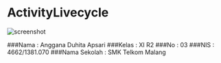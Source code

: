# ActivityLivecycle

![screenshot](https://github.com/Angganada/ActivityLivecycle/blob/master/live.PNG)

###Nama  : Anggana Duhita Apsari
###Kelas : XI R2
###No    : 03
###NIS   : 4662/1381.070
###Nama Sekolah  : SMK Telkom Malang
